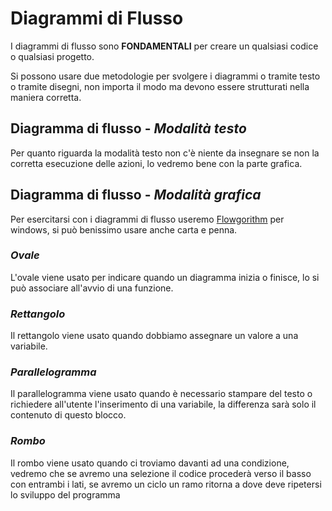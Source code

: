 # Diagrammi di Flusso

I diagrammi di flusso sono **FONDAMENTALI** per creare un qualsiasi codice o qualsiasi progetto.

Si possono usare due metodologie per svolgere i diagrammi o tramite testo o tramite disegni, non importa il modo ma devono essere strutturati nella maniera corretta.

## Diagramma di flusso - ***Modalità testo***
Per quanto riguarda la modalità testo non c'è niente da insegnare se non la corretta esecuzione delle azioni, lo vedremo bene con la parte grafica.

## Diagramma di flusso - ***Modalità grafica***
Per esercitarsi con i diagrammi di flusso useremo [Flowgorithm](www.flowgorithm.org/download/index.html) per windows, si può benissimo usare anche carta e penna.
### *Ovale*
L'ovale viene usato per indicare quando un diagramma inizia o finisce, lo si può associare all'avvio di una funzione.

### *Rettangolo*
Il rettangolo viene usato quando dobbiamo assegnare un valore a una variabile.

### *Parallelogramma*
Il parallelogramma viene usato quando è necessario stampare del testo o richiedere all'utente l'inserimento di una variabile, la differenza sarà solo il contenuto di questo blocco.

### *Rombo* 
Il rombo viene usato quando ci troviamo davanti ad una condizione, vedremo che se avremo una selezione il codice procederà verso il basso con entrambi i lati, se avremo un ciclo un ramo ritorna a dove deve ripetersi lo sviluppo del programma


